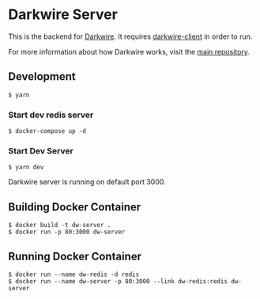 # Darkwire Server

This is the backend for [Darkwire](https://github.com/seripap/darkwire.io). It requires [darkwire-client](https://github.com/seripap/darkwire-client) in order to run.

For more information about how Darkwire works, visit the [main repository](https://github.com/seripap/darkwire.io).

## Development

```
$ yarn
```

### Start dev redis server

```
$ docker-compose up -d
```

### Start Dev Server

```
$ yarn dev
```

Darkwire server is running on default port 3000.

## Building Docker Container

```
$ docker build -t dw-server .
$ docker run -p 80:3000 dw-server
```

## Running Docker Container

```
$ docker run --name dw-redis -d redis
$ docker run --name dw-server -p 80:3000 --link dw-redis:redis dw-server
```
